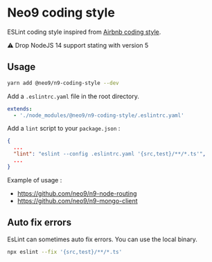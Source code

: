 # Neo9 coding style

ESLint coding style inspired from [Airbnb coding style](https://github.com/airbnb/javascript).

:warning: Drop NodeJS 14 support stating with version 5

## Usage

```bash
yarn add @neo9/n9-coding-style --dev
```

Add a `.eslintrc.yaml` file in the root directory.

```yaml
extends:
  - './node_modules/@neo9/n9-coding-style/.eslintrc.yaml'
```

Add a `lint` script to your `package.json` :

```json
{
  ...
  "lint": "eslint --config .eslintrc.yaml '{src,test}/**/*.ts'",
  ...
}
```

Example of usage :

- https://github.com/neo9/n9-node-routing
- https://github.com/neo9/n9-mongo-client

## Auto fix errors

EsLint can sometimes auto fix errors.
You can use the local binary.

```bash
npx eslint --fix '{src,test}/**/*.ts'
```
